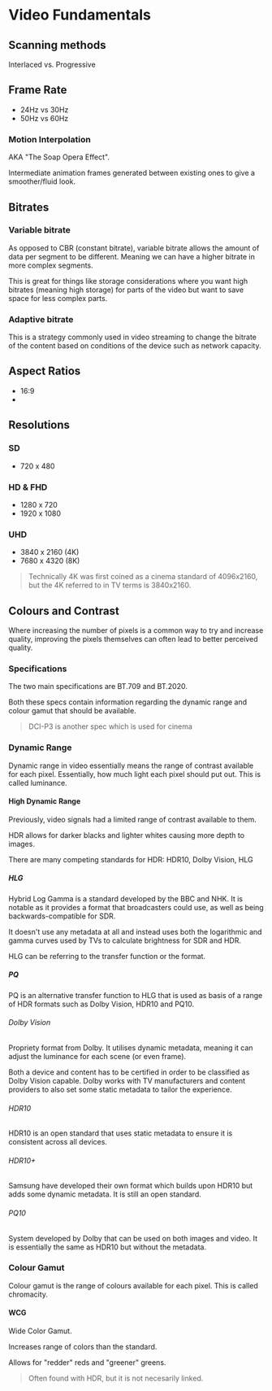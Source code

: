 # Video Fundamentals

## Scanning methods

Interlaced vs. Progressive

## Frame Rate

- 24Hz vs 30Hz
- 50Hz vs 60Hz

### Motion Interpolation

AKA "The Soap Opera Effect". 

Intermediate animation frames generated between existing ones to give a smoother/fluid look. 

## Bitrates

### Variable bitrate

As opposed to CBR (constant bitrate), variable bitrate allows the amount of data per segment to be different. Meaning we can have a higher bitrate in more complex segments.

This is great for things like storage considerations where you want high bitrates (meaning high storage) for parts of the video but want to save space for less complex parts.  

### Adaptive bitrate

This is a strategy commonly used in video streaming to change the bitrate of the content based on conditions of the device such as network capacity.

## Aspect Ratios

- 16:9
- 

## Resolutions

### SD

- 720 x 480

### HD & FHD

- 1280 x 720
- 1920 x 1080

### UHD

- 3840 x 2160 (4K)
- 7680 x 4320 (8K)

> Technically 4K was first coined as a cinema standard of 4096x2160, but the 4K referred to in TV terms is 3840x2160.

## Colours and Contrast

Where increasing the number of pixels is a common way to try and increase quality, improving the pixels themselves can often lead to better perceived quality. 

### Specifications

The two main specifications are BT.709 and BT.2020.

Both these specs contain information regarding the dynamic range and colour gamut that should be available. 

> DCI-P3 is another spec which is used for cinema

### Dynamic Range

Dynamic range in video essentially means the range of contrast available for each pixel. Essentially, how much light each pixel should put out. This is called luminance.
 
#### High Dynamic Range

Previously, video signals had a limited range of contrast available to them.

HDR allows for darker blacks and lighter whites causing more depth to images.

There are many competing standards for HDR: HDR10, Dolby Vision, HLG

##### HLG

Hybrid Log Gamma is a standard developed by the BBC and NHK. It is notable as it provides a format that broadcasters could use, as well as being backwards-compatible for SDR.

It doesn't use any metadata at all and instead uses both the logarithmic and gamma curves used by TVs to calculate brightness for SDR and HDR. 

HLG can be referring to the transfer function or the format.

##### PQ

PQ is an alternative transfer function to HLG that is used as basis of a range of HDR formats such as Dolby Vision, HDR10 and PQ10.
###### Dolby Vision

Propriety format from Dolby. It utilises dynamic metadata, meaning it can adjust the luminance for each scene (or even frame).

Both a device and content has to be certified in order to be classified as Dolby Vision capable. Dolby works with TV manufacturers and content providers to also set some static metadata to tailor the experience.

###### HDR10 

HDR10 is an open standard that uses static metadata to ensure it is consistent across all devices. 

###### HDR10+

Samsung have developed their own format which builds upon HDR10 but adds some dynamic metadata. It is still an open standard. 

###### PQ10

System developed by Dolby that can be used on both images and video. It is essentially the same as HDR10 but without the metadata.

### Colour Gamut

Colour gamut is the range of colours available for each pixel. This is called chromacity.

#### WCG 

Wide Color Gamut.

Increases range of colors than the standard.

Allows for "redder" reds and "greener" greens.

> Often found with HDR, but it is not necesarily linked.
